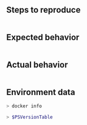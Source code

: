 <!--

For Windows PowerShell 5.1 issues, suggestions, or feature requests please use the following link instead:
- Windows PowerShell [UserVoice](https://windowsserver.uservoice.com/forums/301869-powershell)

If it is a bug report:
- make sure you are able to repro it on the latest released version. 
- Search the existing issues.
- Fill out the following repro template:

If it's not a bug, please remove the template and elaborate the issue in your own words.
-->

## Steps to reproduce
<!-- Please include any docker commands you used to run the image -->

```powershell

```

## Expected behavior

```none

```

## Actual behavior

```none

```

## Environment data

<!-- provide the docker info -->

```sh
> docker info
```

<!-- provide the output of $PSVersionTable from powershell in the docker container -->

```powershell
> $PSVersionTable
```
